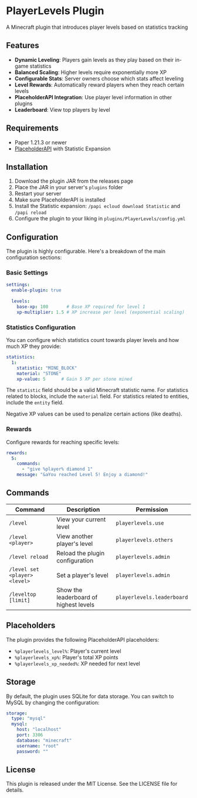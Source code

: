 # PlayerLevels Plugin

A Minecraft plugin that introduces player levels based on statistics tracking

## Features

- **Dynamic Leveling**: Players gain levels as they play based on their in-game statistics
- **Balanced Scaling**: Higher levels require exponentially more XP
- **Configurable Stats**: Server owners choose which stats affect leveling
- **Level Rewards**: Automatically reward players when they reach certain levels
- **PlaceholderAPI Integration**: Use player level information in other plugins
- **Leaderboard**: View top players by level

## Requirements

- Paper 1.21.3 or newer
- [PlaceholderAPI](https://github.com/PlaceholderAPI/PlaceholderAPI) with Statistic Expansion

## Installation

1. Download the plugin JAR from the releases page
2. Place the JAR in your server's `plugins` folder
3. Restart your server
4. Make sure PlaceholderAPI is installed
5. Install the Statistic expansion: `/papi ecloud download Statistic` and `/papi reload`
6. Configure the plugin to your liking in `plugins/PlayerLevels/config.yml`

## Configuration

The plugin is highly configurable. Here's a breakdown of the main configuration sections:

### Basic Settings

```yaml
settings:
  enable-plugin: true
  
  levels:
    base-xp: 100       # Base XP required for level 1
    xp-multiplier: 1.5 # XP increase per level (exponential scaling)
```

### Statistics Configuration

You can configure which statistics count towards player levels and how much XP they provide:

```yaml
statistics:
  1:
    statistic: "MINE_BLOCK"
    material: "STONE"
    xp-value: 5      # Gain 5 XP per stone mined
```

The `statistic` field should be a valid Minecraft statistic name. For statistics related to blocks, include the `material` field. For statistics related to entities, include the `entity` field.

Negative XP values can be used to penalize certain actions (like deaths).

### Rewards

Configure rewards for reaching specific levels:

```yaml
rewards:
  5:
    commands:
      - "give %player% diamond 1"
    message: "&aYou reached Level 5! Enjoy a diamond!"
```

## Commands

| Command | Description | Permission |
|---------|-------------|------------|
| `/level` | View your current level | `playerlevels.use` |
| `/level <player>` | View another player's level | `playerlevels.others` |
| `/level reload` | Reload the plugin configuration | `playerlevels.admin` |
| `/level set <player> <level>` | Set a player's level | `playerlevels.admin` |
| `/leveltop [limit]` | Show the leaderboard of highest levels | `playerlevels.leaderboard` |

## Placeholders

The plugin provides the following PlaceholderAPI placeholders:

- `%playerlevels_level%`: Player's current level
- `%playerlevels_xp%`: Player's total XP points
- `%playerlevels_xp_needed%`: XP needed for next level

## Storage

By default, the plugin uses SQLite for data storage. You can switch to MySQL by changing the configuration:

```yaml
storage:
  type: "mysql"
  mysql:
    host: "localhost"
    port: 3306
    database: "minecraft"
    username: "root"
    password: ""
```

## License

This plugin is released under the MIT License. See the LICENSE file for details.
